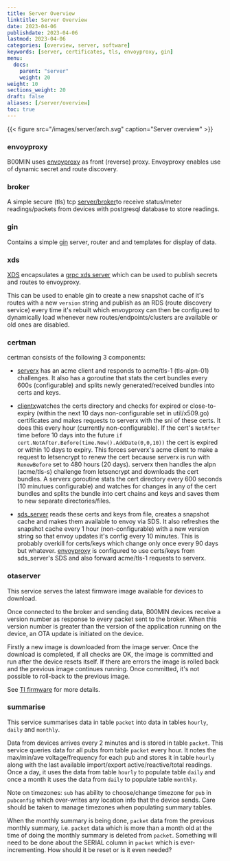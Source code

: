 ```yaml
---
title: Server Overview
linktitle: Server Overview
date: 2023-04-06
publishdate: 2023-04-06
lastmod: 2023-04-06
categories: [overview, server, software]
keywords: [server, certificates, tls, envoyproxy, gin]
menu:
  docs:
    parent: "server"
    weight: 20
weight: 10
sections_weight: 20
draft: false
aliases: [/server/overview]
toc: true
---
```


{{< figure src="/images/server/arch.svg" caption="Server overview" >}}

### envoyproxy

B00MIN uses [envoyproxy](https://envoyproxy.io) as front (reverse) proxy. Envoyproxy enables use of dynamic secret and route discovery.

### broker

A simple secure (tls) tcp [server/broker](https://github.com/b00m-in/broker)to receive status/meter readings/packets from devices with postgresql database to store readings. 

### gin

Contains a simple [gin](https://github.com/gin-gonic/gin) server, router and and templates for display of data.

### xds
[XDS](https://github.com/b00m-in/xds) encapsulates a [grpc xds server](https://github.com/envoyproxy/go-control-plane) which can be used to publish secrets and routes to envoyproxy.

This can be used to enable gin to create a new snapshot cache of it's routes with a new `version` string and publish as an RDS (route discovery service) every time it's rebuilt which envoyproxy can then be configured to dynamically load whenever new routes/endpoints/clusters are available or old ones are disabled. 

### certman

certman consists of the following 3 components:

+ [serverx](https://github.com/b00m-in/crypto/serverx) has an acme client and responds to acme/tls-1 (tls-alpn-01) challenges. It also has a goroutine that stats the cert bundles every 600s (configurable) and splits newly generated/received bundles into certs and keys. 

+ [clientx](https://github.com/b00m-in/crypto/clientx)watches the certs directory and checks for expired or close-to-expiry (within the next 10 days non-configurable set in util/x509.go) certificates and makes requests to serverx with the sni of these certs. It does this every hour (currently non-configurable). If the cert's `NotAfter` time before 10 days into the future `if cert.NotAfter.Before(time.Now().AddDate(0,0,10))` the cert is expired or within 10 days to expiry. This forces serverx's acme client to make a request to letsencrypt to renew the cert because serverx is run with `RenewBefore` set to 480 hours (20 days). serverx then handles the alpn (acme/tls-s) challenge from letsencrypt and downloads the cert bundles. A serverx goroutine stats the cert directory every 600 seconds (10 minutues configurable) and watches for changes in any of the cert bundles and splits the bundle into cert chains and keys and saves them to new separate directories/files.

+ [sds_server](https://github.com/b00m-in/crypto/sds) reads these certs and keys from file, creates a snapshot cache and makes them available to envoy via SDS. It also refreshes the snapshot cache every 1 hour (non-configurable) with a new version string so that envoy updates it's config every 10 minutes. This is probably overkill for certs/keys which change only once every 90 days but whatever. [envoyproxy](https://envoyproxy.io) is configured to use certs/keys from sds_server's SDS and also forward acme/tls-1 requests to serverx. 

### otaserver

This service serves the latest firmware image available for devices to download. 

Once connected to the broker and sending data, B00MIN devices receive a version number as response to every packet sent to the broker. When this version number is greater than the version of the application running on the device, an OTA update is initiated on the device.

Firstly a new image is downloaded from the image server. Once the download is completed, if all checks are OK, the image is committed and run after the device resets itself. If there are errors the image is rolled back and the previous image continues running. Once committed, it's not possible to roll-back to the previous image. 

See [TI firmware](https:/b00m.in/docs/firmware/ti/wifi) for more details.

### summarise

This service summarises data in table `packet` into data in tables `hourly`, `daily` and `monthly`. 

Data from devices arrives every 2 minutes and is stored in table `packet`. This service queries data for all pubs from table `packet` every hour. It notes the max/min/ave voltage/frequency for each pub and stores it in table `hourly` along with the last available import/export active/reactive/total readings. Once a day, it uses the data from table `hourly` to populate table `daily` and once a month it uses the data from `daily` to populate table `monthly`. 

Note on timezones: `sub` has ability to choose/change timezone for `pub` in `pubconfig` which over-writes any location info that the device sends. Care should be taken to manage timezones when populating summary tables.  

When the monthly summary is being done, `packet` data from the previous monthly summary, i.e. `packet` data which is more than a month old at the time of doing the monthly summary is deleted from `packet`. Something will need to be done about the SERIAL column in `packet` which is ever-incrementing. How should it be reset or is it even needed?

###

